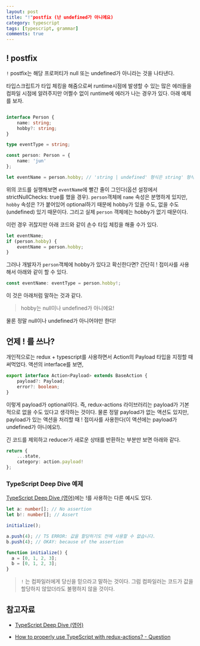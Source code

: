 ```yaml
---
layout: post
title: "!"postfix (난 undefined가 아니에요)
category: typescript
tags: [typescript, grammar]
comments: true
---
```


## ! postfix
`!` postfix는 해당 프로퍼티가 null 또는 undefined가 아니라는 것을 나타낸다. 

타입스크립트가 타입 체킹을 해줌으로써 runtime시점에 발생할 수 있는 많은 에러들을 컴파일 시점에 알려주지만 어쩔수 없이 runtime에 에러가 나는 경우가 있다. 아래 예제를 보자.
```typescript

interface Person {
    name: string;
    hobby?: string;
}

type eventType = string;

const person: Person = {
    name: 'jun'
};

let eventName = person.hobby; // 'string | undefined' 형식은 string' 형식에 할당할 수 없습니다.
```

위의 코드를 실행해보면 `eventName`에 빨간 줄이 그인다(옵션 설정에서 strictNullChecks: true를 했을 경우). `person`객체에 `name` 속성은 분명하게 있지만, `hobby` 속성은 ?가 붙어있어 optional하기 때문에 hobby가 있을 수도, 없을 수도(undefined) 있기 때문이다. 그리고 실제 `person` 객체에는 hobby가 없기 때문이다.

이런 경우 귀찮지만 아래 코드와 같이 손수 타입 체킹을 해줄 수가 있다.
```typescript
let eventName;
if (person.hobby) {
	eventName = person.hobby;
}

```

그러나 개발자가 `person`객체에 hobby가 있다고 확신한다면? 간단히 ! 접미사를 사용해서 아래와 같이 할 수 있다.

```typescript
const eventName: eventType = person.hobby!;
```
이 것은 아래처럼 말하는 것과 같다.
> hobby는 null이나 undefined가 아니에요!

물론 정말 null이나 undefined가 아니어야만 한다!

## 언제 ! 를 쓰나?
개인적으로는 redux + typescript를 사용하면서 Action의 Payload 타입을 지정할 때 써먹었다. 액션의 interface를 보면,
```typescript
export interface Action<Payload> extends BaseAction {
    payload?: Payload;
    error?: boolean;
}
```
이렇게 payload가 optional이다. 즉, redux-actions 라이브러리는 payload가 기본적으로 없을 수도 있다고 생각하는 것이다. 물론 정말 payload가 없는 액션도 있지만, payload가 있는 액션을 처리할 때 ! 접미사를 사용한다(이 액션에는 payload가 undefined가 아니에요!). 

긴 코드를 제외하고 reducer가 새로운 상태를 반환하는 부분만 보면 아래와 같다.
```typescript
return {
    ...state,
    category: action.payload!
};
```

### TypeScript Deep Dive 예제
[TypeScript Deep Dive (영어)](https://basarat.gitbooks.io/typescript/)에는 !를 사용하는 다른 예시도 있다.
```typescript
let a: number[]; // No assertion
let b!: number[]; // Assert

initialize();

a.push(4); // TS ERROR: 값을 할당하기도 전에 사용할 수 없습니다.
b.push(4); // OKAY: because of the assertion

function initialize() {
  a = [0, 1, 2, 3];
  b = [0, 1, 2, 3];
}
````
> `!` 는 컴파일러에게 당신을 믿으라고 말하는 것이다. 그럼 컴파일러는 코드가 값을 할당하지 않았더라도 불평하지 않을 것이다. 


## 참고자료
* [TypeScript Deep Dive (영어)](https://basarat.gitbooks.io/typescript/docs/options/strictNullChecks.html)

* [How to properly use TypeScript with redux-actions? - Question](https://github.com/redux-utilities/redux-actions/issues/282)